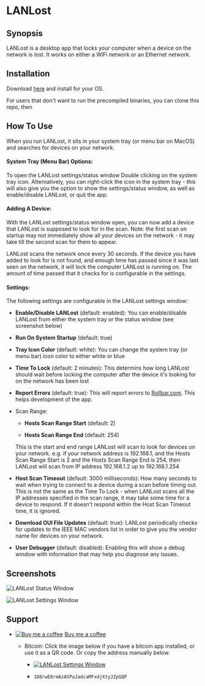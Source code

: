 # LANLost

## Synopsis

LANLost is a desktop app that locks your computer when a device on the network is lost. It works on either a WiFi network or an Ethernet network.

## Installation

Download [here](https://github.com/Darkle/LANLost/releases) and install for your OS.

For users that don't want to run the precompiled binaries, you can clone this repo, then

## How To Use

When you run LANLost, it sits in your system tray (or menu bar on MacOS) and searches for devices on your network. 

#### System Tray (Menu Bar) Options:

To open the LANLost settings/status window Double clicking on the system tray icon. Alternatively, you can right-click the icon in the system tray - this will also give you the option to show the settings/status window, as well as enable/disable LANLost, or quit the app.

#### Adding A Device:

With the LANLost settings/status window open, you can now add a device that LANLost is supposed to look for in the scan. Note: the first scan on startup may not immediately show all your devices on the network - it may take till the second scan for them to appear.

LANLost scans the network once every 30 seconds. If the device you have added to look for is not found, and enough time has passed since it was last seen on the network, it will lock the computer LANLost is running on. The amount of time passed that it checks for is configurable in the settings.

#### Settings:

The following settings are configurable in the LANLost settings window:

- **Enable/Disable LANLost** (default: enabled): You can enable/disable LANLost from either the system tray or the status window (see screenshot below)

- **Run On System Startup** (default: true)

- **Tray Icon Color** (default: white): You can change the system tray (or menu bar) icon color to either white or blue

- **Time To Lock** (default: 2 minutes): This determins how long LANLost should wait before locking the computer after the device it's looking for on the network has been lost

- **Report Errors** (default: true): This will report errors to [Rollbar.com](https://rollbar.com). This helps development of the app.  

- Scan Range:

  - **Hosts Scan Range Start** (default: 2)

  - **Hosts Scan Range End** (default: 254)

  This is the start and end range LANLost will scan to look for devices on your network. e.g. if your network address is 192.168.1, and the Hosts Scan Range Start is 2 and the Hosts Scan Range End is 254, then LANLost will scan from IP address 192.168.1.2 up to 192.168.1.254

- **Host Scan Timeout** (default: 3000 milliseconds): How many seconds to wait when trying to connect to a device during a scan before timing out. This is not the same as the Time To Lock - when LANLost scans all the IP addresses specified in the scan range, it may take some time for a device to respond. If it doesn't respond within the Host Scan Timeout time, it is ignored.

- **Download OUI File Updates** (default: true): LANLost periodically checks for updates to the IEEE MAC vendors list in order to give you the vendor name for devices on your network.

- **User Debugger** (default: disabled): Enabling this will show a debug window with information that may help you diagnose any issues.

## Screenshots

![LANLost Status WIndow](https://github.com/Darkle/LANLost/raw/master/resources/readmeMedia/LANLost-Settings-Status.png)

![LANLost Settings Window](https://github.com/Darkle/LANLost/raw/master/resources/readmeMedia/LANLost-Settings.png)

## Support

- <style>
.bmc-button img {
    width: 27px !important;
    margin-bottom: 1px !important;
    box-shadow: none !important;
    border: none !important;
    vertical-align: middle !important;
}

.bmc-button {
    line-height: 36px !important;
    height: 37px !important;
    text-decoration: none !important;
    display: inline-flex !important;
    color: #FFFFFF !important;
    background-color: #FF813F !important;
    border-radius: 3px !important;
    border: 1px solid transparent !important;
    padding: 0px 9px !important;
    font-size: 17px !important;
    letter-spacing: -0.08px !important;
    ;
    box-shadow: 0px 1px 2px rgba(190, 190, 190, 0.5) !important;
    -webkit-box-shadow: 0px 1px 2px 2px rgba(190, 190, 190, 0.5) !important;
    margin: 0 auto !important;
    font-family: 'Lato', sans-serif !important;
    -webkit-box-sizing: border-box !important;
    box-sizing: border-box !important;
    -o-transition: 0.3s all linear !important;
    -webkit-transition: 0.3s all linear !important;
    -moz-transition: 0.3s all linear !important;
    -ms-transition: 0.3s all linear !important;
    transition: 0.3s all linear !important;
}

.bmc-button:hover,
.bmc-button:active,
.bmc-button:focus {
    -webkit-box-shadow: 0px 1px 2px 2px rgba(190, 190, 190, 0.5) !important;
    text-decoration: none !important;
    box-shadow: 0px 1px 2px 2px rgba(190, 190, 190, 0.5) !important;
    opacity: 0.85 !important;
    color: #FFFFFF !important;
}
</style>
<link href="https://fonts.googleapis.com/css?family=Lato&subset=latin,latin-ext" rel="stylesheet">
<a class="bmc-button" target="_blank" href="https://www.buymeacoffee.com/2yhzJxd4B"><img src="https://www.buymeacoffee.com/assets/img/BMC-btn-logo.svg" alt="Buy me a coffee"><span style="margin-left:5px">Buy me a coffee</span>
</a>



- Bitcoin: Click the image below if you have a bitcoin app installed, or use it as a QR code. Or copy the address manually below.

  - [![LANLost Settings Window](https://github.com/Darkle/LANLost/raw/master/resources/readmeMedia/Bitcoin-QR-Code.png)](bitcoin:1D8rwE8rmAzASPaJadcaMFxdjXtyJZpGQP)

  - `1D8rwE8rmAzASPaJadcaMFxdjXtyJZpGQP`
